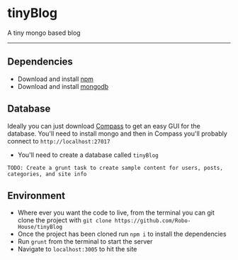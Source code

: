 # tinyBlog
A tiny mongo based blog

---

## Dependencies
- Download and install [npm](https://www.npmjs.com/get-npm)
- Download and install [mongodb](https://www.mongodb.com/download-center)

## Database
Ideally you can just download [Compass](https://www.mongodb.com/download-center#compass) to get an easy GUI for the database. You'll need to install mongo and then in Compass you'll probably connect to `http://localhost:27017`
- You'll need to create a database called `tinyBlog`

`TODO: Create a grunt task to create sample content for users, posts, categories, and site info`

## Environment
- Where ever you want the code to live, from the terminal you can git clone the project with `git clone https://github.com/Robo-House/tinyBlog`
- Once the project has been cloned run `npm i` to install the dependencies
- Run `grunt` from the terminal to start the server
- Navigate to `localhost:3005` to hit the site
